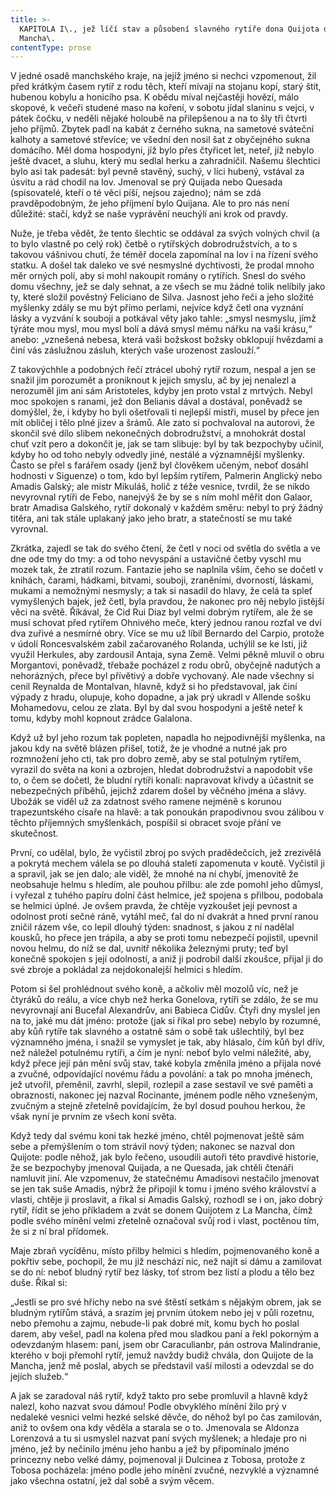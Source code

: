 ```yaml
---
title: >-
  KAPITOLA I\., jež líčí stav a působení slavného rytíře dona Quijota de la
  Mancha\.
contentType: prose
---
```


<section>

V jedné osadě manchského kraje, na jejíž jméno si nechci vzpomenout, žil před krátkým časem rytíř z rodu těch, kteří mívají na stojanu kopí, starý štít, hubenou kobylu a honicího psa. K obědu míval nejčastěji hovězí, málo skopové, k večeři studené maso na koření, v sobotu jídal slaninu s vejci, v pátek čočku, v neděli nějaké holoubě na přilepšenou a na to šly tři čtvrti jeho příjmů. Zbytek padl na kabát z černého sukna, na sametové sváteční kalhoty a sametové střevíce; ve všední den nosil šat z obyčejného sukna domácího. Měl doma hospodyni, jíž bylo přes čtyřicet let, neteř, jíž nebylo ještě dvacet, a sluhu, který mu sedlal herku a zahradničil. Našemu šlechtici bylo asi tak padesát: byl pevně stavěný, suchý, v líci hubený, vstával za úsvitu a rád chodil na lov. Jmenoval se prý Quijada nebo Quesada (spisovatelé, kteří o té věci píší, nejsou zajedno); nám se zdá pravděpodobným, že jeho příjmení bylo Quijana. Ale to pro nás není důležité: stačí, když se naše vyprávění neuchýlí ani krok od pravdy.

Nuže, je třeba vědět, že tento šlechtic se oddával za svých volných chvil (a to bylo vlastně po celý rok) četbě o rytířských dobrodružstvích, a to s takovou vášnivou chutí, že téměř docela zapomínal na lov i na řízení svého statku. A došel tak daleko ve své nesmyslné dychtivosti, že prodal mnoho měr orných polí, aby si mohl nakoupit romány o rytířích. Snesl do svého domu všechny, jež se daly sehnat, a ze všech se mu žádné tolik nelíbily jako ty, které složil pověstný Feliciano de Silva. Jasnost jeho řeči a jeho složité myšlenky zdály se mu být přímo perlami, nejvíce když četl ona vyznání lásky a vyzvání k souboji a potkával věty jako tahle: „smysl nesmyslu, jímž týráte mou mysl, mou mysl bolí a dává smysl mému nářku na vaši krásu,“ anebo: „vznešená nebesa, která vaši božskost božsky obklopují hvězdami a činí vás záslužnou zásluh, kterých vaše urozenost zaslouží.“

Z takovýchhle a podobných řečí ztrácel ubohý rytíř rozum, nespal a jen se snažil jim porozumět a proniknout k jejich smyslu, ač by jej nenalezl a nerozuměl jim ani sám Aristoteles, kdyby jen proto vstal z mrtvých. Nebyl moc spokojen s ranami, jež don Belianis dával a dostával, poněvadž se domýšlel, že, i kdyby ho byli ošetřovali ti nejlepší mistři, musel by přece jen mít obličej i tělo plné jizev a šrámů. Ale zato si pochvaloval na autorovi, že skončil své dílo slibem nekonečných dobrodružství, a mnohokrát dostal chuť vzít pero a dokončit je, jak se tam slibuje: byl by tak bezpochyby učinil, kdyby ho od toho nebyly odvedly jiné, nestálé a významnější myšlenky. Často se přel s farářem osady (jenž byl člověkem učeným, neboť dosáhl hodnosti v Siguenze) o tom, kdo byl lepším rytířem, Palmerin Anglický nebo Amadis Galský; ale mistr Mikuláš, holič z téže vesnice, tvrdil, že se nikdo nevyrovnal rytíři de Febo, nanejvýš že by se s ním mohl měřit don Galaor, bratr Amadisa Galského, rytíř dokonalý v každém směru: nebyl to prý žádný titěra, ani tak stále uplakaný jako jeho bratr, a statečností se mu také vyrovnal.

Zkrátka, zajedl se tak do svého čtení, že četl v noci od světla do světla a ve dne ode tmy do tmy: a od toho nevyspání a ustavičné četby vyschl mu mozek tak, že ztratil rozum. Fantazie jeho se naplnila vším, čeho se dočetl v knihách, čarami, hádkami, bitvami, souboji, zraněními, dvorností, láskami, mukami a nemožnými nesmysly; a tak si nasadil do hlavy, že celá ta spleť vymyšlených bajek, jež četl, byla pravdou, že nakonec pro něj nebylo jistější věci na světě. Říkával, že Cid Rui Diaz byl velmi dobrým rytířem, ale že se musí schovat před rytířem Ohnivého meče, který jednou ranou rozťal ve dví dva zuřivé a nesmírné obry. Více se mu už líbil Bernardo del Carpio, protože v údolí Roncesvalském zabil začarovaného Rolanda, uchýlil se ke lsti, již využil Herkules, aby zardousil Antaja, syna Země. Velmi pěkně mluvil o obru Morgantovi, poněvadž, třebaže pocházel z rodu obrů, obyčejně nadutých a nehorázných, přece byl přívětivý a dobře vychovaný. Ale nade všechny si cenil Reynalda de Montalvan, hlavně, když si ho představoval, jak činí výpady z hradu, olupuje, koho dopadne, a jak prý ukradl v Allende sošku Mohamedovu, celou ze zlata. Byl by dal svou hospodyni a ještě neteř k tomu, kdyby mohl kopnout zrádce Galalona.

Když už byl jeho rozum tak popleten, napadla ho nejpodivnější myšlenka, na jakou kdy na světě blázen přišel, totiž, že je vhodné a nutné jak pro rozmnožení jeho cti, tak pro dobro země, aby se stal potulným rytířem, vyrazil do světa na koni a ozbrojen, hledat dobrodružství a napodobit vše to, o čem se dočetl, že bludní rytíři konali: napravovat křivdy a účastnit se nebezpečných příběhů, jejichž zdarem došel by věčného jména a slávy. Ubožák se viděl už za zdatnost svého ramene nejméně s korunou trapezuntského císaře na hlavě: a tak ponoukán prapodivnou svou zálibou v těchto příjemných smyšlenkách, pospíšil si obracet svoje přání ve skutečnost.

První, co udělal, bylo, že vyčistil zbroj po svých pradědečcích, jež zrezivělá a pokrytá mechem válela se po dlouhá staletí zapomenuta v koutě. Vyčistil ji a spravil, jak se jen dalo; ale viděl, že mnohé na ní chybí, jmenovitě že neobsahuje helmu s hledím, ale pouhou přilbu: ale zde pomohl jeho důmysl, i vyřezal z tuhého papíru dolní část helmice, jež spojena s přilbou, podobala se helmici úplné. Je ovšem pravda, že chtěje vyzkoušet její pevnost a odolnost proti sečné ráně, vytáhl meč, ťal do ní dvakrát a hned první ranou zničil rázem vše, co lepil dlouhý týden: snadnost, s jakou z ní nadělal kousků, ho přece jen trápila, a aby se proti tomu nebezpečí pojistil, upevnil novou helmu, do níž se dal, uvnitř několika železnými pruty; teď byl konečně spokojen s její odolností, a aniž ji podrobil další zkoušce, přijal ji do své zbroje a pokládal za nejdokonalejší helmici s hledím.

Potom si šel prohlédnout svého koně, a ačkoliv měl mozolů víc, než je čtyráků do reálu, a více chyb než herka Gonelova, rytíři se zdálo, že se mu nevyrovnají ani Bucefal Alexandrův, ani Babieca Cidův. Čtyři dny myslel jen na to, jaké mu dát jméno: protože (jak si říkal pro sebe) nebylo by rozumné, aby kůň rytíře tak slavného a ostatně sám o sobě tak ušlechtilý, byl bez významného jména, i snažil se vymyslet je tak, aby hlásalo, čím kůň byl dřív, než náležel potulnému rytíři, a čím je nyní: neboť bylo velmi náležité, aby, když přece její pán mění svůj stav, také kobyla změnila jméno a přijala nové a zvučné, odpovídající novému řádu a povolání: a tak po mnoha jménech, jež utvořil, přeměnil, zavrhl, slepil, rozlepil a zase sestavil ve své paměti a obraznosti, nakonec jej nazval Rocinante, jménem podle něho vznešeným, zvučným a stejně zřetelně povídajícím, že byl dosud pouhou herkou, že však nyní je prvním ze všech koní světa.

Když tedy dal svému koni tak hezké jméno, chtěl pojmenovat ještě sám sebe a přemýšlením o tom strávil nový týden; nakonec se nazval don Quijote: podle něhož, jak bylo řečeno, usoudili autoři této pravdivé historie, že se bezpochyby jmenoval Quijada, a ne Quesada, jak chtěli čtenáři namluvit jiní. Ale vzpomenuv, že statečnému Amadisovi nestačilo jmenovat se jen tak suše Amadis, nýbrž že připojil k tomu i jméno svého království a vlasti, chtěje ji proslavit, a říkal si Amadis Galský, rozhodl se i on, jako dobrý rytíř, řídit se jeho příkladem a zvát se donem Quijotem z La Mancha, čímž podle svého mínění velmi zřetelně označoval svůj rod i vlast, poctěnou tím, že si z ní bral přídomek.

Maje zbraň vycíděnu, místo přilby helmici s hledím, pojmenovaného koně a pokřtiv sebe, pochopil, že mu již neschází nic, než najít si dámu a zamilovat se do ní: neboť bludný rytíř bez lásky, toť strom bez listí a plodu a tělo bez duše. Říkal si:

„Jestli se pro své hříchy nebo na své štěstí setkám s nějakým obrem, jak se bludným rytířům stává, a srazím jej prvním útokem nebo jej v půli rozetnu, nebo přemohu a zajmu, nebude-li pak dobré mít, komu bych ho poslal darem, aby vešel, padl na kolena před mou sladkou paní a řekl pokorným a odevzdaným hlasem: paní, jsem obr Caraculianbr, pán ostrova Malindranie, kterého v boji přemohl rytíř, jemuž navždy budiž chvála, don Quijote de la Mancha, jenž mě poslal, abych se představil vaší milosti a odevzdal se do jejích služeb.“

A jak se zaradoval náš rytíř, když takto pro sebe promluvil a hlavně když nalezl, koho nazvat svou dámou! Podle obvyklého mínění žilo prý v nedaleké vesnici velmi hezké selské děvče, do něhož byl po čas zamilován, aniž to ovšem ona kdy věděla a starala se o to. Jmenovala se Aldonza Lorenzová a tu si usmyslel nazvat paní svých myšlenek; a hledaje pro ni jméno, jež by nečinilo jménu jeho hanbu a jež by připomínalo jméno princezny nebo velké dámy, pojmenoval ji Dulcinea z Tobosa, protože z Tobosa pocházela: jméno podle jeho mínění zvučné, nezvyklé a významné jako všechna ostatní, jež dal sobě a svým věcem.

</section>

[^1]: Miguel de Cervantes Saavedra se narodil roku 1547 chudým rodičům v Alcalá de Henares ve Španělsku. Není jisté, studoval-li na univerzitě. Jeho prvním literárním dílem je Elegie na smrt ženy Filipa II. r. 1569, provázená několika jinými kratšími básněmi. Po dvanáct následujících let vede C. život velmi pohnutý: V prosinci 1568 odchází do Itálie v službách legáta Giulia Acquavivy, r. 1570 vstupuje do vojska Marca Antonia Colonny; účastní se války proti Turkům, bojuje u Navarina, Korfu, Tunisu a La Goulette; r. 1571 v námořní bitvě u Lepanta ztrácí levou ruku. Loď, která jej r. 1575 odváží z Neapole do vlasti, je zajata piráty a C. odvlečen jako otrok do Alžíru, kde pobude pět let. Je vykoupen křesťany až v září 1580. Od r. 1582 se věnuje především literatuře. Z jeho děl stojí za zmínku časově první román „Galatea“, nedokončený román pastýřský, obšírná, jednotvárná a konvenční to napodobenina pastorál italských, na níž si však velmi zakládal (farář v „Donu Quijotu“ ji chválí a touží po jejím dokončení). Z jeho četných dramat se zachovala pouze dvě: „El trato de Argel“ (Alžírský obchod), kde se objevuje i autor v osobě otroka Savedra, a „Numancia“, vlastenecká hra bez jednoty kompozice a oplývající zosobněnými abstrakcemi, jež si nevysloužila Goethův obdiv. R. 1588 se C. vrací do veřejného života: Je komisařem pro dodávky Nepřemožitelné armádě a o něco později výběrčím daní v Granadě. R. 1597 je zatčen a uvězněn na tři měsíce pro nepořádky v úřadě. Když je r. 1603 je vyslán do Valladolidu, aby se zde zodpovídal ze svého přečinu, přiváží s sebou už rukopis první části „Dona Quijota“; snad jej počal ve vězení, jak by se dalo vyvozovat z některých výrazů v předmluvě. První díl „Dona Quijota“ vychází v Madridu r. 1605, jeho úspěch je veliký, doma i za hranicemi: za několik let vznikne řada cizích překladů (francouzský je z r. 1608). Zdá se, že „Don Quijote“ zůstane nedokončen jako „Galetea“. Po osm let C. mlčí, teprve r. 1613 vydává knihu zdařilých pitoreskních novel „Novelas ejemplares“ (Vzorné povídky), r. 1614 pak nepodařenou báseň „Viaje del Parnaso“ (Cesta na P.), r. 1615 „Ocho comedias“ (Osm komedií). Ale r. 1614 vychází v Tarragoně jako pokračování k prvnímu dílu jeho „Dona Quijota“ kniha, podepsaná pseudonymem Alfonso Fernández de Avellaneda (pravděpodobně byl jejím autorem Aragonec Alfonso Lamberto). C. rozhněván, dokončí rychle druhý díl svého románu a vydá jej r. 1615 (v předmluvě polemizuje s Avellanedou). Své další literární plány C. neuskutečnil. Posmrtně vyšel ještě dobrodružný román „Persiles y Sigismonda“. C. zemřel 23. dubna 1616.
